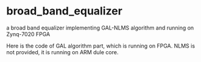 # broad_band_equalizer
a broad band equalizer implementing GAL-NLMS algorithm and running on Zynq-7020 FPGA

Here is the code of GAL algorithm part, which is running on FPGA.
NLMS is not provided, it is running on ARM dule core.

